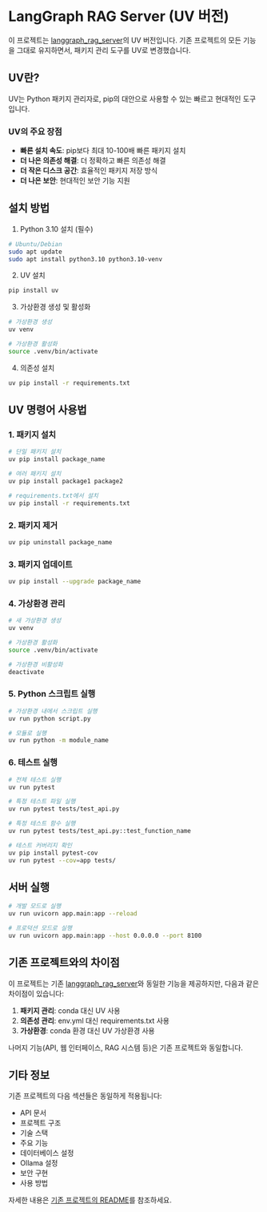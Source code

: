 # LangGraph RAG Server (UV 버전)

이 프로젝트는 [langgraph_rag_server](https://github.com/your-username/langgraph_rag_server)의 UV 버전입니다. 
기존 프로젝트의 모든 기능을 그대로 유지하면서, 패키지 관리 도구를 UV로 변경했습니다.

## UV란?

UV는 Python 패키지 관리자로, pip의 대안으로 사용할 수 있는 빠르고 현대적인 도구입니다.

### UV의 주요 장점
- **빠른 설치 속도**: pip보다 최대 10-100배 빠른 패키지 설치
- **더 나은 의존성 해결**: 더 정확하고 빠른 의존성 해결
- **더 작은 디스크 공간**: 효율적인 패키지 저장 방식
- **더 나은 보안**: 현대적인 보안 기능 지원

## 설치 방법

1. Python 3.10 설치 (필수)
```bash
# Ubuntu/Debian
sudo apt update
sudo apt install python3.10 python3.10-venv
```

2. UV 설치
```bash
pip install uv
```

3. 가상환경 생성 및 활성화
```bash
# 가상환경 생성
uv venv

# 가상환경 활성화
source .venv/bin/activate
```

4. 의존성 설치
```bash
uv pip install -r requirements.txt
```

## UV 명령어 사용법

### 1. 패키지 설치
```bash
# 단일 패키지 설치
uv pip install package_name

# 여러 패키지 설치
uv pip install package1 package2

# requirements.txt에서 설치
uv pip install -r requirements.txt
```

### 2. 패키지 제거
```bash
uv pip uninstall package_name
```

### 3. 패키지 업데이트
```bash
uv pip install --upgrade package_name
```

### 4. 가상환경 관리
```bash
# 새 가상환경 생성
uv venv

# 가상환경 활성화
source .venv/bin/activate

# 가상환경 비활성화
deactivate
```

### 5. Python 스크립트 실행
```bash
# 가상환경 내에서 스크립트 실행
uv run python script.py

# 모듈로 실행
uv run python -m module_name
```

### 6. 테스트 실행
```bash
# 전체 테스트 실행
uv run pytest

# 특정 테스트 파일 실행
uv run pytest tests/test_api.py

# 특정 테스트 함수 실행
uv run pytest tests/test_api.py::test_function_name

# 테스트 커버리지 확인
uv pip install pytest-cov
uv run pytest --cov=app tests/
```

## 서버 실행

```bash
# 개발 모드로 실행
uv run uvicorn app.main:app --reload

# 프로덕션 모드로 실행
uv run uvicorn app.main:app --host 0.0.0.0 --port 8100
```

## 기존 프로젝트와의 차이점

이 프로젝트는 기존 [langgraph_rag_server](https://github.com/your-username/langgraph_rag_server)와 동일한 기능을 제공하지만, 다음과 같은 차이점이 있습니다:

1. **패키지 관리**: conda 대신 UV 사용
2. **의존성 관리**: env.yml 대신 requirements.txt 사용
3. **가상환경**: conda 환경 대신 UV 가상환경 사용

나머지 기능(API, 웹 인터페이스, RAG 시스템 등)은 기존 프로젝트와 동일합니다.

## 기타 정보

기존 프로젝트의 다음 섹션들은 동일하게 적용됩니다:
- API 문서
- 프로젝트 구조
- 기술 스택
- 주요 기능
- 데이터베이스 설정
- Ollama 설정
- 보안 구현
- 사용 방법

자세한 내용은 [기존 프로젝트의 README](https://github.com/your-username/langgraph_rag_server)를 참조하세요. 
